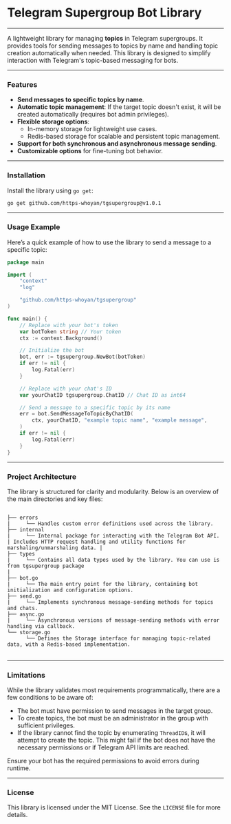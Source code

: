 # Telegram Supergroup Bot Library

---

A lightweight library for managing **topics** in Telegram supergroups. It provides tools for sending messages to topics by name and handling topic creation automatically when needed. This library is designed to simplify interaction with Telegram's topic-based messaging for bots.

---

### Features

- **Send messages to specific topics by name**.
- **Automatic topic management**: If the target topic doesn't exist, it will be created automatically (requires bot admin privileges).
- **Flexible storage options**:
    - In-memory storage for lightweight use cases.
    - Redis-based storage for scalable and persistent topic management.
- **Support for both synchronous and asynchronous message sending**.
- **Customizable options** for fine-tuning bot behavior.

---

### Installation

Install the library using `go get`:

```bash
go get github.com/https-whoyan/tgsupergroup@v1.0.1
```

---

### Usage Example

Here’s a quick example of how to use the library to send a message to a specific topic:

```go
package main

import (
	"context"
	"log"

	"github.com/https-whoyan/tgsupergroup"
)

func main() {
	// Replace with your bot's token
	var botToken string // Your token
	ctx := context.Background()

	// Initialize the bot
	bot, err := tgsupergroup.NewBot(botToken)
	if err != nil {
		log.Fatal(err)
	}

	// Replace with your chat's ID
	var yourChatID tgsupergroup.ChatID // Chat ID as int64

	// Send a message to a specific topic by its name
	err = bot.SendMessageToTopicByChatID(
		ctx, yourChatID, "example topic name", "example message",
	)
	if err != nil {
		log.Fatal(err)
	}
}
```

---

### Project Architecture

The library is structured for clarity and modularity. Below is an overview of the main directories and key files:

<pre>
<code style="display: block">
├── errors
|     └── Handles custom error definitions used across the library.
├── internal
|     └── Internal package for interacting with the Telegram Bot API. | Includes HTTP request handling and utility functions for marshaling/unmarshaling data. | 
├── types
|     └── Contains all data types used by the library. You can use is from tgsupergroup package
|
├── bot.go
|     └── The main entry point for the library, containing bot initialization and configuration options.
├── send.go
|     └── Implements synchronous message-sending methods for topics and chats.
├── async.go
|     └── Asynchronous versions of message-sending methods with error handling via callback.
└── storage.go
      └── Defines the Storage interface for managing topic-related data, with a Redis-based implementation.
</code>
</pre>
---
### Limitations

While the library validates most requirements programmatically, there are a few conditions to be aware of:

- The bot must have permission to send messages in the target group.
- To create topics, the bot must be an administrator in the group with sufficient privileges.
- If the library cannot find the topic by enumerating `ThreadID`s, it will attempt to create the topic. This might fail if the bot does not have the necessary permissions or if Telegram API limits are reached.

Ensure your bot has the required permissions to avoid errors during runtime.

---

### License

This library is licensed under the MIT License. See the `LICENSE` file for more details.
